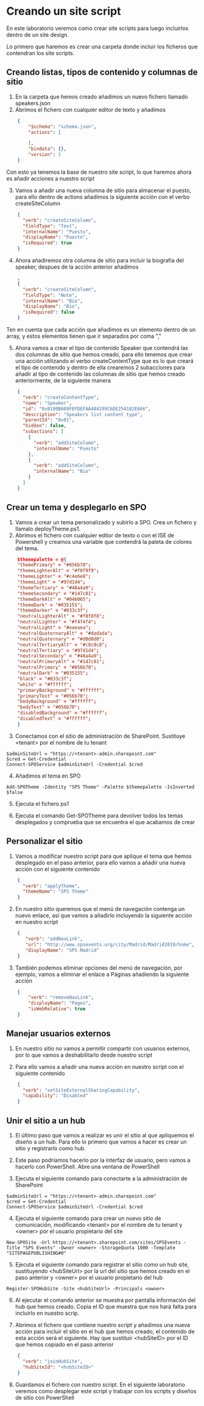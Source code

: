 # Creando un site script

En este laboratorio veremos como crear site scripts  para luego incluirlos dentro de un site design.

Lo primero que haremos es crear una carpeta donde incluir los ficheros que contendran los site scripts.

## Creando listas, tipos de contenido y columnas de sitio

1. En la carpeta que hemos creado añadimos un nuevo fichero llamado speakers.json
1. Abrimos el fichero con cualquier editor de texto y añadimos
``` json
    {
        "$schema": "schema.json",
        "actions": [

        ],
        "bindata": {},
        "version": 1
    }
``` 
Con esto ya tenemos la base de nuestro site script, lo que haremos ahora es añadir acciones a nuestro script

3. Vamos a añadir una nueva columna de sitio para almacenar el puesto, para ello dentro de actions añadimos la siguiente acción con el verbo createSiteColumn

``` json
    {
      "verb": "createSiteColumn",
      "fieldType": "Text",
      "internalName": "Puesto",
      "displayName": "Puesto",
      "isRequired": true
    }
```

4. Ahora añadiremos otra columna de sitio para incluir la biografia del speaker, despues de la acción anterior añadimos

``` json
    ,
    {
      "verb": "createSiteColumn",
      "fieldType": "Note",
      "internalName": "Bio",
      "displayName": "Bio",
      "isRequired": false
    }
```

Ten en cuenta que cada acción que añadimos es un elemento dentro de un array, y estos elementos tienen que ir separados por coma ","

5. Ahora vamos a crear el tipo de contenido Speaker que contendrá las dos columnas de sitio que hemos creado, para ello tenemos que crear una acción utilizando el verbo createContentType que es lo que creará el tipo de contenido y dentro de ella crearemos 2 subacciones para añadir al tipo de contenido las columnas de sitio que hemos creado anteriormente, de la siguiente manera

``` json
    {
      "verb": "createContentType",
      "name": "Speaker",
      "id": "0x0100B609FEFDEFAA484299C6DE254182E666",
      "description": "Speakers list content type",
      "parentId": "0x01",
      "hidden": false,
      "subactions": [
        {
          "verb": "addSiteColumn",
          "internalName": "Puesto"
        },
        {
          "verb": "addSiteColumn",
          "internalName": "Bio"
        }
      ]
    }
```

## Crear un tema y desplegarlo en SPO

1. Vamos a crear un tema personalizado y subirlo a SPO. Crea un fichero y llamalo deployTheme.ps1.
1. Abrimos el fichero con cualquier editor de texto o con el ISE de Powershell y creamos una variable que contendrá la paleta de colores del tema.

``` json
    $themepalette = @{
    "themePrimary" = "#056b70";
    "themeLighterAlt" = "#f0f9f9";
    "themeLighter" = "#c4e6e8";
    "themeLight" = "#97d1d4";
    "themeTertiary" = "#48a4a9";
    "themeSecondary" = "#147c81";
    "themeDarkAlt" = "#046065";
    "themeDark" = "#035155";
    "themeDarker" = "#033c3f";
    "neutralLighterAlt" = "#f8f8f8";
    "neutralLighter" = "#f4f4f4";
    "neutralLight" = "#eaeaea";
    "neutralQuaternaryAlt" = "#dadada";
    "neutralQuaternary" = "#d0d0d0";
    "neutralTertiaryAlt" = "#c8c8c8";
    "neutralTertiary" = "#97d1d4";
    "neutralSecondary" = "#48a4a9";
    "neutralPrimaryAlt" = "#147c81";
    "neutralPrimary" = "#056b70";
    "neutralDark" = "#035155";
    "black" = "#033c3f";
    "white" = "#ffffff";
    "primaryBackground" = "#ffffff";
    "primaryText" = "#056b70";
    "bodyBackground" = "#ffffff";
    "bodyText" = "#056b70";
    "disabledBackground" = "#ffffff";
    "disabledText" = "#ffffff";
    }
``` 
3. Conectamos con el sitio de administración de SharePoint. Sustituye \<tenant\> por el nombre de tu tenant

``` PoweShell
$adminSiteUrl = "https://<tenant>-admin.sharepoint.com"
$cred = Get-Credential
Connect-SPOService $adminSiteUrl -Credential $cred
```

4. Añadimos el tema en SPO

``` PoweShell
Add-SPOTheme -Identity "SPS Theme" -Palette $themepalette -IsInverted $false
```

5. Ejecuta el fichero ps1

6. Ejecuta el comando Get-SPOTheme para devolver todos los temas desplegados y comprueba que se encuentra el que acabamos de crear

## Personalizar el sitio

1. Vamos a modificar nuestro script para que aplique el tema que hemos desplegado en el paso anterior, para ello vamos a añadir una nueva acción con el siguiente contenido

``` json
    {
      "verb": "applyTheme",
      "themeName": "SPS Theme"
    }
```

2. En nuestro sitio queremos que el menú de navegación contenga un nuevo enlace, así que vamos a añadirlo incluyendo la siguiente acción en nuestro script

``` json
    {
       "verb": "addNavLink",
       "url": "http://www.spsevents.org/city/Madrid/Madrid2019/home",
       "displayName": "SPS Madrid"
    }
```

3. También podemos eliminar opciones del menú de navegación, por ejemplo, vamos a eliminar el enlace a Páginas añadiendo la siguiente acción
``` json
    {
        "verb": "removeNavLink",
        "displayName": "Pages",
        "isWebRelative": true
    }
``` 
## Manejar usuarios externos

1. En nuestro sitio no vamos a permitir compartir con usuarios externos, por lo que vamos a deshabilitarlo desde nuestro script

2. Para ello vamos a añadir una nueva acción en nuestro script con el siguiente contenido

``` json
    {
      "verb": "setSiteExternalSharingCapability",
      "capability": "Disabled"
    }

```

## Unir el sitio a un hub

1. El último paso que vamos a realizar es unir el sitio al que apliquemos el diseño a un hub. Para ello lo primero que vamos a hacer es crear un sitio y registrarlo como hub.

2. Este paso podríamos hacerlo por la interfaz de usuario, pero vamos a hacerlo con PowerShell. Abre una ventana de PowerShell

3. Ejecuta el siguiente comando para conectarte a la administración de SharePoint

``` PoweShell
$adminSiteUrl = "https://<tenant>-admin.sharepoint.com"
$cred = Get-Credential
Connect-SPOService $adminSiteUrl -Credential $cred
```

4. Ejecuta el siguiente comando para crear un nuevo sitio de comunicación, modificando \<tenant> por el nombre de tu tenant y \<owner> por el usuario propietario del site

``` PoweShell
New-SPOSite -Url https://<tenant>.sharepoint.com/sites/SPSEvents -Title "SPS Events" -Owner <owner> -StorageQuota 1000 -Template "SITEPAGEPUBLISHING#0"
```

5. Ejecuta el siguiente comando para registrar el sitio como un hub site, sustituyendo \<hubSiteUrl> por la url del sitio que hemos creado en el paso anterior y \<owner> por el usuario propietario del hub
``` PoweShell
Register-SPOHubSite -Site <hubSiteUrl> -Principals <owner>
```

6. Al ejecutar el comando anterior se muestra por pantalla información del hub que hemos creado. Copia el ID que muestra que nos hará falta para incluirlo en nuestro scrip.

7. Abrimos el fichero que contiene nuestro script y añadimos una nueva acción para incluir el sitio en el hub que hemos creado, el contenido de esta acción será el siguiente. Hay que sustituir \<hubSiteID> por el ID que hemos copiado en el paso anterior

``` json
    {
      "verb": "joinHubSite",
      "hubSiteId": "<hubSiteID>"
    }

``` 

8. Guardamos el fichero con nuestro script. En el siguiente laboratorio veremos como desplegar este script y trabajar con los scripts y diseños de sitio con PowerShell